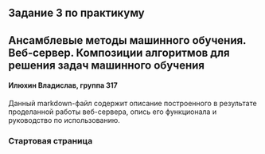 ## Задание 3 по практикуму
## Ансамблевые методы машинного обучения. Веб-сервер. Композиции алгоритмов для решения задач машинного обучения
#### Илюхин Владислав, группа 317

Данный markdown-файл содержит описание построенного в результате проделанной работы веб-сервера, опись его функционала и руководство по использованию.

### Стартовая страница


